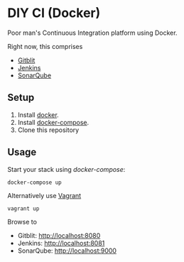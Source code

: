 # DIY CI (Docker)

Poor man's Continuous Integration platform using Docker.

Right now, this comprises

- [Gitblit](https://hub.docker.com/r/jacekkow/gitblit/) 
- [Jenkins](https://hub.docker.com/_/jenkins/)
- [SonarQube](https://hub.docker.com/_/sonarqube/)

## Setup

1. Install [docker](http://docker.io).
2. Install [docker-compose](http://docs.docker.com/compose/install/).
3. Clone this repository

## Usage

Start your stack using *docker-compose*:

    docker-compose up

Alternatively use [Vagrant](https://www.vagrantup.com/)

    vagrant up

Browse to 

- Gitblit: [http://localhost:8080](http://localhost:8080)
- Jenkins: [http://localhost:8081](http://localhost:8081)
- SonarQube: [http://localhost:9000](http://localhost:9000)
